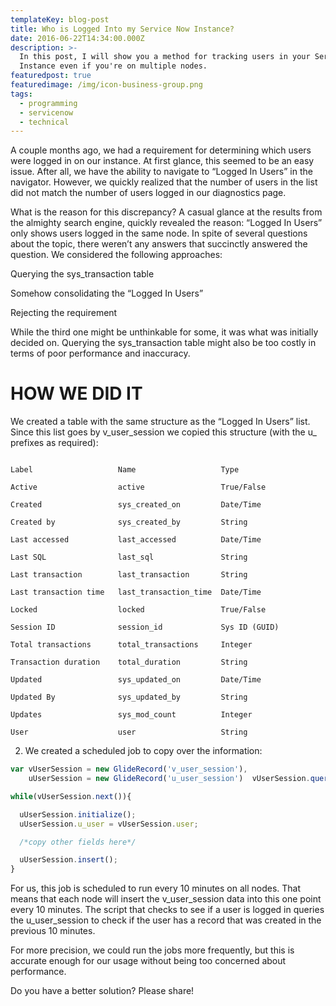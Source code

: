 ```yaml
---
templateKey: blog-post
title: Who is Logged Into my Service Now Instance?
date: 2016-06-22T14:34:00.000Z
description: >-
  In this post, I will show you a method for tracking users in your Service Now
  Instance even if you're on multiple nodes. 
featuredpost: true
featuredimage: /img/icon-business-group.png
tags:
  - programming
  - servicenow
  - technical
---
```

A couple months ago, we had a requirement for determining which users were logged in on our instance. At first glance, this seemed to be an easy issue. After all, we have the ability to navigate to “Logged In Users” in the navigator. However, we quickly realized that the number of users in the list did not match the number of users logged in our diagnostics page.



What is the reason for this discrepancy? A casual glance at the results from the almighty search engine, quickly revealed the reason: “Logged In Users” only shows users logged in the same node. In spite of several questions about the topic, there weren’t any answers that succinctly answered the question. We considered the following approaches:



Querying the sys_transaction table

Somehow consolidating the “Logged In Users”

Rejecting the requirement

While the third one might be unthinkable for some, it was what was initially decided on. Querying the sys_transaction table might also be too costly in terms of poor performance and inaccuracy.



# HOW WE DID IT

We created a table with the same structure as the “Logged In Users” list. Since this list goes by v_user\_session we copied this structure (with the u\_ prefixes as required):

```

Label                   Name                   Type

Active                  active                 True/False

Created                 sys_created_on         Date/Time

Created by              sys_created_by         String

Last accessed           last_accessed          Date/Time

Last SQL                last_sql               String

Last transaction        last_transaction       String

Last transaction time   last_transaction_time  Date/Time

Locked                  locked                 True/False

Session ID              session_id             Sys ID (GUID)

Total transactions      total_transactions     Integer

Transaction duration    total_duration         String

Updated                 sys_updated_on         Date/Time

Updated By              sys_updated_by         String

Updates                 sys_mod_count          Integer

User                    user                   String
```

2. We created a scheduled job to copy over the information:


```javascript
var vUserSession = new GlideRecord('v_user_session'),    
    uUserSession = new GlideRecord('u_user_session')  vUserSession.query();

while(vUserSession.next()){

  uUserSession.initialize();
  uUserSession.u_user = vUserSession.user;

  /*copy other fields here*/

  uUserSession.insert();
}
```

For us, this job is scheduled to run every 10 minutes on all nodes. That means that each node will insert the v_user_session data into this one point every 10 minutes. The script that checks to see if a user is logged in queries the u_user_session to check if the user has a record that was created in the previous 10 minutes.

For more precision, we could run the jobs more frequently, but this is accurate enough for our usage without being too concerned about performance.


Do you have a better solution? Please share!
